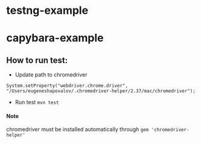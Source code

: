 # testng-example

# capybara-example

## How to run test: 

* Update path to chromedriver

```
System.setProperty("webdriver.chrome.driver", "/Users/eugeneshapovalov/.chromedriver-helper/2.37/mac/chromedriver");
```

* Run test ``mvn test``

#### Note
chromedriver must be installed automatically through ``gem 'chromedriver-helper'`` 